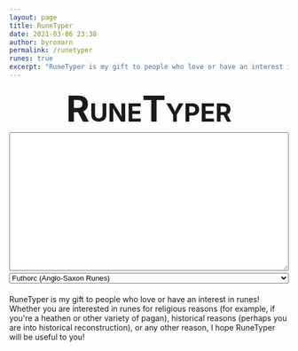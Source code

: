 ```yaml
---
layout: page
title: RuneTyper
date: 2021-03-06 23:38
author: byronarn
permalink: /runetyper
runes: true
excerpt: "RuneTyper is my gift to people who love or have an interest in runes! Whether you are interested in runes for religious reasons (for example, if you're a heathen or other variety of pagan), historical reasons (perhaps you are into historical reconstruction), or any other reason, I hope RuneTyper will be useful to you!"
---
```


<h1 style="font-size: 64px; font-variant: small-caps; text-align: center; margin: 2px 0px;">RuneTyper</h1>
<textarea id="input" type="text" style="width: 100%; height: 250px; font-size: 32px; margin: 2px 0px;"></textarea>
<select id="runeSelect" style="width: 100%; margin: 2px 0px;">
	<option value="futhorc">Futhorc (Anglo-Saxon Runes)</option>
	<option value="elder">Elder Futhark</option>
	<option value="long-branch">Younger Futhark (Long Branch)</option>
	<option value="short-twig">Younger Futhark (Short Twig)</option>
</select>
<div id="control" style="width: 100%; margin: 2px 0px; display: grid; gap: 4px; grid-template-columns: repeat(3, minmax(0, 1fr));"></div>
<div id="keyboard" style="width: 100%; margin: 2px 0px; display: grid; gap: 4px; grid-template-columns: repeat(10, auto);"></div>

<script>
const input = document.getElementById("input");
const keyboard = document.getElementById("keyboard");
const runeSelect = document.getElementById("runeSelect");
const control = document.getElementById("control");

const futhorc = "ᚠ ᚢ ᚦ ᚩ ᚱ ᚳ ᚷ ᚹ ᚻ ᚾ ᛁ ᛄ ᛇ ᛈ ᛉ ᛋ ᛏ ᛒ ᛖ ᛗ ᛚ ᛝ ᛟ ᛞ ᚪ ᚫ ᚣ ᛠ ᛡ ᛣ ᛤ ᚸ ᛢ ᛥ ᚴ ᛫ ᛬ ᛭".split(" ");
const elder = "ᚠ ᚢ ᚦ ᚫ ᚱ ᚲ ᚷ ᚹ ᚺ ᚾ ᛁ ᛃ ᛇ ᛈ ᛉ ᛊ ᛏ ᛒ ᛖ ᛗ ᛚ ᛜ ᛞ ᛟ ᛫ ᛬ ᛭".split(" ");
const long_branch = "ᚠ ᚢ ᚦ ᚬ ᚱ ᚴ ᚼ ᚾ ᛁ ᛅ ᛋ ᛏ ᛒ ᛘ ᛚ ᛦ ᛫ ᛬ ᛭".split(" ");
const short_twig = "ᚠ ᚢ ᚦ ᚭ ᚱ ᚴ ᚽ ᚿ ᛁ ᛆ ᛌ ᛐ ᛓ ᛙ ᛚ ᛧ ᛫ ᛬ ᛭".split(" ");

runeSelect.style.fontSize = "20px";
runeSelect.style.textAlign = "center";
runeSelect.addEventListener('change', updateKeyboard);
if (localStorage.getItem("runeSet")) {
	runeSelect.value = localStorage.getItem("runeSet");
}

const clearBtn = document.createElement('button');
clearBtn.innerText = "Clear Text";
clearBtn.style.width = "auto";
clearBtn.style.fontSize = "20px";
clearBtn.addEventListener('click', () => {
	input.value = "";
});
control.appendChild(clearBtn);

const copyBtn = document.createElement('button');
copyBtn.innerText = "Copy Text";
copyBtn.style.width = "auto";
copyBtn.style.fontSize = "20px";
copyBtn.style.margin= " 0px 0px 0px 8px";
copyBtn.addEventListener('click', copyToClipboard);
control.appendChild(copyBtn);

const backspace = document.createElement('button');
backspace.innerText = "⌫";
backspace.style.width = "auto";
backspace.style.fontSize = "18px";
backspace.style.margin= " 0px 0px 0px 8px";
backspace.addEventListener('click', () => {
	input.value = input.value.slice(0, -1);
});
control.appendChild(backspace);

updateKeyboard();

function copyToClipboard() {
	let text = input.value;
	input.select();
	input.setSelectionRange(0, 99999);
	document.execCommand('copy');
	input.blur();
}

function updateKeyboard() {
	// clear keyboard
	keyboard.innerHTML = "";
	
	// get rune set
	let runeSet = runeSelect.value;
	switch (runeSet) {
		case "futhorc":
			runes = futhorc;
			break;
		case "elder":
			runes = elder;
			break;
		case "long-branch":
			runes = long_branch;
			break;
		case "short-twig":
			runes = short_twig;
			break;
		default:
			keyboard.innerText = "There has been an error. Please let Byron know about this.";
			break;
	}
	localStorage.setItem("runeSet", runeSet);
	
	// add runes to keyboard
	for (let i=0; i<runes.length; i++) {
		const button = document.createElement('button');
		button.innerText = runes[i];
		button.style.fontSize = "24px";
		button.style.height = "3em";
		button.addEventListener('click', () => {
			input.value += button.innerText;
		});
		keyboard.appendChild(button);
	}
	
	// add space key to keyboard
	const button = document.createElement('button');
	button.innerText = "␣";
	button.style.fontSize = "28px";
	button.addEventListener('click', () => {
		input.value += " ";
	});
	keyboard.appendChild(button);
}
</script>

RuneTyper is my gift to people who love or have an interest in runes! Whether you are interested in runes for religious reasons (for example, if you're a heathen or other variety of pagan), historical reasons (perhaps you are into historical reconstruction), or any other reason, I hope RuneTyper will be useful to you!

<!--
## Type Runes on your Android Phone or Windows PC!

**RuneTyper** is my gift to people who love or have an interest in runes! Whether you are interested in runes for religious reasons (for example, if you're a heathen or other variety of pagan), historical reasons (perhaps you are into historical reconstruction), or any other reason, I hope RuneTyper will be useful to you!

## How to use *RuneTyper*

When you first open the RuneTyper, you'll see a textbox and a bunch of buttons below it. When you click on a button with a rune on it, it will be inserted into the textbox. When you are done typing your runes, press/click "Copy to Clipboard" to copy the contents to your device's clipboard. You can now go to any other app/program that supports unicode (most text editors, web browsers, and social media apps should support unicode).

When you first open RuneTyper, you will see the *futhorc* (Anglo-Saxon) runes. You can press "Menu" to select any of the other rune sets. All the other buttons of the app should be self-explanatory.

## Keyboard Support

RuneTyper has keyboard support. If you have the Windows version, you can start typing on your keyboard as soon as you open the program. On the Android version, press the "Show System Keyboard", and your phone's on-screen keyboard will pop up. You can consult the following chart for which letter will give you which rune. Please note that capital and lowercase letters can give you different runes.

<figure class="wp-block-table aligncenter is-style-stripes"><table><tbody><tr><td class="has-text-align-center" data-align="center">Letter</td><td class="has-text-align-center" data-align="center">Futhorc</td><td class="has-text-align-center" data-align="center">Elder<br>Futhark</td><td class="has-text-align-center" data-align="center">Long<br>Branch</td><td class="has-text-align-center" data-align="center">Short<br>Twig</td></tr><tr><td class="has-text-align-center" data-align="center">q</td><td class="has-text-align-center" data-align="center">ᛢ</td><td class="has-text-align-center" data-align="center">--</td><td class="has-text-align-center" data-align="center">--</td><td class="has-text-align-center" data-align="center">--</td></tr><tr><td class="has-text-align-center" data-align="center">w</td><td class="has-text-align-center" data-align="center">ᚹ</td><td class="has-text-align-center" data-align="center">ᚹ</td><td class="has-text-align-center" data-align="center">--</td><td class="has-text-align-center" data-align="center">--</td></tr><tr><td class="has-text-align-center" data-align="center">e</td><td class="has-text-align-center" data-align="center">ᛖ</td><td class="has-text-align-center" data-align="center">ᛖ</td><td class="has-text-align-center" data-align="center">--</td><td class="has-text-align-center" data-align="center">--</td></tr><tr><td class="has-text-align-center" data-align="center">E</td><td class="has-text-align-center" data-align="center">ᛇ</td><td class="has-text-align-center" data-align="center">--</td><td class="has-text-align-center" data-align="center">--</td><td class="has-text-align-center" data-align="center">--</td></tr><tr><td class="has-text-align-center" data-align="center">r</td><td class="has-text-align-center" data-align="center">ᚱ</td><td class="has-text-align-center" data-align="center">ᚱ</td><td class="has-text-align-center" data-align="center">ᚱ</td><td class="has-text-align-center" data-align="center">ᚱ</td></tr><tr><td class="has-text-align-center" data-align="center">R</td><td class="has-text-align-center" data-align="center">--</td><td class="has-text-align-center" data-align="center">--</td><td class="has-text-align-center" data-align="center">ᛦ</td><td class="has-text-align-center" data-align="center">ᛧ</td></tr><tr><td class="has-text-align-center" data-align="center">t</td><td class="has-text-align-center" data-align="center">ᛏ</td><td class="has-text-align-center" data-align="center">ᛏ</td><td class="has-text-align-center" data-align="center">ᛏ</td><td class="has-text-align-center" data-align="center">ᛐ</td></tr><tr><td class="has-text-align-center" data-align="center">T</td><td class="has-text-align-center" data-align="center">ᚦ</td><td class="has-text-align-center" data-align="center">ᚦ</td><td class="has-text-align-center" data-align="center">ᚦ</td><td class="has-text-align-center" data-align="center">ᚦ</td></tr><tr><td class="has-text-align-center" data-align="center">y</td><td class="has-text-align-center" data-align="center">ᚣ</td><td class="has-text-align-center" data-align="center">--</td><td class="has-text-align-center" data-align="center">--</td><td class="has-text-align-center" data-align="center">--</td></tr><tr><td class="has-text-align-center" data-align="center">u</td><td class="has-text-align-center" data-align="center">ᚢ</td><td class="has-text-align-center" data-align="center">ᚢ</td><td class="has-text-align-center" data-align="center">ᚢ</td><td class="has-text-align-center" data-align="center">ᚢ</td></tr><tr><td class="has-text-align-center" data-align="center">U</td><td class="has-text-align-center" data-align="center">ᛠ</td><td class="has-text-align-center" data-align="center">--</td><td class="has-text-align-center" data-align="center">--</td><td class="has-text-align-center" data-align="center">--</td></tr><tr><td class="has-text-align-center" data-align="center">i</td><td class="has-text-align-center" data-align="center">ᛁ</td><td class="has-text-align-center" data-align="center">ᛁ</td><td class="has-text-align-center" data-align="center">ᛁ</td><td class="has-text-align-center" data-align="center">ᛁ</td></tr><tr><td class="has-text-align-center" data-align="center">I</td><td class="has-text-align-center" data-align="center">ᛡ</td><td class="has-text-align-center" data-align="center">ᛇ</td><td class="has-text-align-center" data-align="center">--</td><td class="has-text-align-center" data-align="center">--</td></tr><tr><td class="has-text-align-center" data-align="center">o</td><td class="has-text-align-center" data-align="center">ᚩ</td><td class="has-text-align-center" data-align="center">ᛟ</td><td class="has-text-align-center" data-align="center">ᚬ</td><td class="has-text-align-center" data-align="center">ᚭ</td></tr><tr><td class="has-text-align-center" data-align="center">O</td><td class="has-text-align-center" data-align="center">ᛟ</td><td class="has-text-align-center" data-align="center">--</td><td class="has-text-align-center" data-align="center">--</td><td class="has-text-align-center" data-align="center">--</td></tr><tr><td class="has-text-align-center" data-align="center">p</td><td class="has-text-align-center" data-align="center">ᛈ</td><td class="has-text-align-center" data-align="center">ᛈ</td><td class="has-text-align-center" data-align="center">--</td><td class="has-text-align-center" data-align="center">--</td></tr><tr><td class="has-text-align-center" data-align="center">a</td><td class="has-text-align-center" data-align="center">ᚪ</td><td class="has-text-align-center" data-align="center">ᚫ</td><td class="has-text-align-center" data-align="center">ᛅ</td><td class="has-text-align-center" data-align="center">ᛆ</td></tr><tr><td class="has-text-align-center" data-align="center">A</td><td class="has-text-align-center" data-align="center">ᚫ</td><td class="has-text-align-center" data-align="center">--</td><td class="has-text-align-center" data-align="center">--</td><td class="has-text-align-center" data-align="center">--</td></tr><tr><td class="has-text-align-center" data-align="center">s</td><td class="has-text-align-center" data-align="center">ᛋ</td><td class="has-text-align-center" data-align="center">ᛊ</td><td class="has-text-align-center" data-align="center">ᛋ</td><td class="has-text-align-center" data-align="center">ᛌ</td></tr><tr><td class="has-text-align-center" data-align="center">S</td><td class="has-text-align-center" data-align="center">ᛥ</td><td class="has-text-align-center" data-align="center">--</td><td class="has-text-align-center" data-align="center">--</td><td class="has-text-align-center" data-align="center">--</td></tr><tr><td class="has-text-align-center" data-align="center">d</td><td class="has-text-align-center" data-align="center">ᛞ</td><td class="has-text-align-center" data-align="center">ᛞ</td><td class="has-text-align-center" data-align="center">--</td><td class="has-text-align-center" data-align="center">--</td></tr><tr><td class="has-text-align-center" data-align="center">f</td><td class="has-text-align-center" data-align="center">ᚠ</td><td class="has-text-align-center" data-align="center">ᚠ</td><td class="has-text-align-center" data-align="center">ᚠ</td><td class="has-text-align-center" data-align="center">ᚠ</td></tr><tr><td class="has-text-align-center" data-align="center">g</td><td class="has-text-align-center" data-align="center">ᚷ</td><td class="has-text-align-center" data-align="center">ᚷ</td><td class="has-text-align-center" data-align="center">--</td><td class="has-text-align-center" data-align="center">--</td></tr><tr><td class="has-text-align-center" data-align="center">G</td><td class="has-text-align-center" data-align="center">ᚸ</td><td class="has-text-align-center" data-align="center">--</td><td class="has-text-align-center" data-align="center">--</td><td class="has-text-align-center" data-align="center">--</td></tr><tr><td class="has-text-align-center" data-align="center">h</td><td class="has-text-align-center" data-align="center">ᚻ</td><td class="has-text-align-center" data-align="center">ᚺ</td><td class="has-text-align-center" data-align="center">ᚼ</td><td class="has-text-align-center" data-align="center">ᚽ</td></tr><tr><td class="has-text-align-center" data-align="center">j</td><td class="has-text-align-center" data-align="center">ᛄ</td><td class="has-text-align-center" data-align="center">ᛃ</td><td class="has-text-align-center" data-align="center">--</td><td class="has-text-align-center" data-align="center">--</td></tr><tr><td class="has-text-align-center" data-align="center">k</td><td class="has-text-align-center" data-align="center">ᛣ</td><td class="has-text-align-center" data-align="center">ᚲ</td><td class="has-text-align-center" data-align="center">ᚴ</td><td class="has-text-align-center" data-align="center">ᚴ</td></tr><tr><td class="has-text-align-center" data-align="center">K</td><td class="has-text-align-center" data-align="center">ᛤ</td><td class="has-text-align-center" data-align="center">--</td><td class="has-text-align-center" data-align="center">--</td><td class="has-text-align-center" data-align="center">--</td></tr><tr><td class="has-text-align-center" data-align="center">l</td><td class="has-text-align-center" data-align="center">ᛚ</td><td class="has-text-align-center" data-align="center">ᛚ</td><td class="has-text-align-center" data-align="center">ᛚ</td><td class="has-text-align-center" data-align="center">ᛚ</td></tr><tr><td class="has-text-align-center" data-align="center">z</td><td class="has-text-align-center" data-align="center">ᚴ</td><td class="has-text-align-center" data-align="center">ᛉ</td><td class="has-text-align-center" data-align="center">--</td><td class="has-text-align-center" data-align="center">--</td></tr><tr><td class="has-text-align-center" data-align="center">x</td><td class="has-text-align-center" data-align="center">ᛉ</td><td class="has-text-align-center" data-align="center">--</td><td class="has-text-align-center" data-align="center">--</td><td class="has-text-align-center" data-align="center">--</td></tr><tr><td class="has-text-align-center" data-align="center">c</td><td class="has-text-align-center" data-align="center">ᚳ</td><td class="has-text-align-center" data-align="center">--</td><td class="has-text-align-center" data-align="center">--</td><td class="has-text-align-center" data-align="center">--</td></tr><tr><td class="has-text-align-center" data-align="center">v</td><td class="has-text-align-center" data-align="center">--</td><td class="has-text-align-center" data-align="center">--</td><td class="has-text-align-center" data-align="center">--</td><td class="has-text-align-center" data-align="center">--</td></tr><tr><td class="has-text-align-center" data-align="center">b</td><td class="has-text-align-center" data-align="center">ᛒ</td><td class="has-text-align-center" data-align="center">ᛒ</td><td class="has-text-align-center" data-align="center">ᛒ</td><td class="has-text-align-center" data-align="center">ᛓ</td></tr><tr><td class="has-text-align-center" data-align="center">n</td><td class="has-text-align-center" data-align="center">ᚾ</td><td class="has-text-align-center" data-align="center">ᚾ</td><td class="has-text-align-center" data-align="center">ᚾ</td><td class="has-text-align-center" data-align="center">ᚿ</td></tr><tr><td class="has-text-align-center" data-align="center">N</td><td class="has-text-align-center" data-align="center">ᛝ</td><td class="has-text-align-center" data-align="center">--</td><td class="has-text-align-center" data-align="center">--</td><td class="has-text-align-center" data-align="center">--</td></tr><tr><td class="has-text-align-center" data-align="center">m</td><td class="has-text-align-center" data-align="center">ᛗ</td><td class="has-text-align-center" data-align="center">ᛗ</td><td class="has-text-align-center" data-align="center">ᛘ</td><td class="has-text-align-center" data-align="center">ᛙ</td></tr><tr><td class="has-text-align-center" data-align="center">,</td><td class="has-text-align-center" data-align="center">᛭</td><td class="has-text-align-center" data-align="center">᛭</td><td class="has-text-align-center" data-align="center">᛭</td><td class="has-text-align-center" data-align="center">᛭</td></tr><tr><td class="has-text-align-center" data-align="center">.</td><td class="has-text-align-center" data-align="center">᛬</td><td class="has-text-align-center" data-align="center">᛬</td><td class="has-text-align-center" data-align="center">᛬</td><td class="has-text-align-center" data-align="center">᛬</td></tr><tr><td class="has-text-align-center" data-align="center">SPACE</td><td class="has-text-align-center" data-align="center">᛫</td><td class="has-text-align-center" data-align="center">᛫</td><td class="has-text-align-center" data-align="center">᛫</td><td class="has-text-align-center" data-align="center">᛫</td></tr></tbody></table></figure>>

Keyboard support is not available in Old English mode at this time.

## Where to get RuneTyper

<a rel="noreferrer noopener" href="https://play.google.com/store/apps/details?id=org.be1.runetyper" target="_blank">You can get RuneTyper on the Google Play Store!</a>
-->
